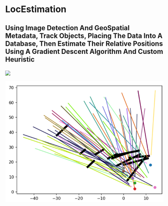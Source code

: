 # LocEstimation

## Using Image Detection And GeoSpatial Metadata, Track Objects, Placing The Data Into A Database, Then Estimate Their Relative Positions Using A Gradient Descent Algorithm And Custom Heuristic


### 

<img src="https://github.com/lduncan1712/LocEstimation/blob/18d5b1b6a33b21b4f6b1ba300a80295bd4919138/visuals/shortened_output2-ezgif.com-speed.gif" width="500">


![Inital Random Positions](https://github.com/lduncan1712/LocEstimation/blob/main/visuals/initial_random_pos.png)
